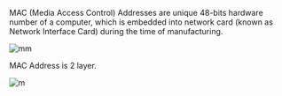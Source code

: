 MAC (Media Access Control) Addresses are unique 48-bits hardware number of a computer, which is embedded into network card (known as Network Interface Card) during the time of manufacturing.

![mm](https://user-images.githubusercontent.com/86824260/126895178-5937fb37-bd4c-46f1-9890-3b8bf4e4c13d.png)

MAC Address is 2 layer.

![m](https://user-images.githubusercontent.com/86824260/126895176-bb7fa39d-ef46-4050-ae01-2ad5bd286ea9.png)


